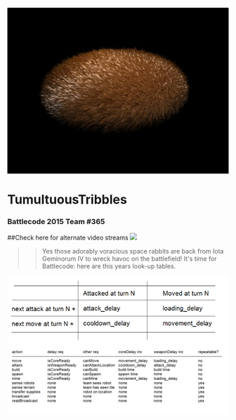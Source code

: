 ![tribble](https://github.com/mdrplg/BC2015/blob/master/images/Tribble.jpg)

#  	TumultuousTribbles
### Battlecode 2015 Team \#365



##Check here for alternate video streams
![](http://www.twitch.tv/m4xmann)

>> Yes those adorably voracious space rabbits are back from Iota Geminorum IV to wreck havoc on the battlefield! 
It's time for Battlecode: here are this years look-up tables.

![](https://github.com/mdrplg/BC2015/blob/master/images/delay_explanation.png)
![](https://github.com/mdrplg/BC2015/blob/master/images/delays_and_checks_2.png)
